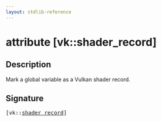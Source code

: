 ```yaml
---
layout: stdlib-reference
---
```


# attribute [vk::shader\_record]

## Description

Mark a global variable as a Vulkan shader record.


## Signature

<pre>
[vk::<a href="shader_record.html">shader_record</a>]
</pre>

